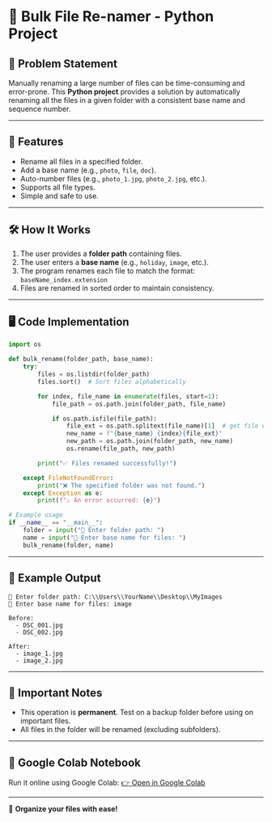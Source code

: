 # 🐍 Bulk File Re-namer - Python Project

## 📌 Problem Statement
Manually renaming a large number of files can be time-consuming and error-prone. This **Python project** provides a solution by automatically renaming all the files in a given folder with a consistent base name and sequence number.

---

## 🎯 Features
- Rename all files in a specified folder.
- Add a base name (e.g., `photo`, `file`, `doc`).
- Auto-number files (e.g., `photo_1.jpg`, `photo_2.jpg`, etc.).
- Supports all file types.
- Simple and safe to use.

---

## 🛠️ How It Works
1. The user provides a **folder path** containing files.
2. The user enters a **base name** (e.g., `holiday`, `image`, etc.).
3. The program renames each file to match the format: `baseName_index.extension`
4. Files are renamed in sorted order to maintain consistency.

---

## 🖥️ Code Implementation
```python
import os

def bulk_rename(folder_path, base_name):
    try:
        files = os.listdir(folder_path)
        files.sort()  # Sort files alphabetically

        for index, file_name in enumerate(files, start=1):
            file_path = os.path.join(folder_path, file_name)

            if os.path.isfile(file_path):
                file_ext = os.path.splitext(file_name)[1]  # get file extension
                new_name = f"{base_name}_{index}{file_ext}"
                new_path = os.path.join(folder_path, new_name)
                os.rename(file_path, new_path)

        print("✅ Files renamed successfully!")

    except FileNotFoundError:
        print("❌ The specified folder was not found.")
    except Exception as e:
        print(f"⚠️ An error occurred: {e}")

# Example usage
if __name__ == "__main__":
    folder = input("📂 Enter folder path: ")
    name = input("📝 Enter base name for files: ")
    bulk_rename(folder, name)
```

---

## 🧪 Example Output
```
📂 Enter folder path: C:\\Users\\YourName\\Desktop\\MyImages
📝 Enter base name for files: image

Before:
  - DSC_001.jpg
  - DSC_002.jpg

After:
  - image_1.jpg
  - image_2.jpg
```

---

## 🔐 Important Notes
- This operation is **permanent**. Test on a backup folder before using on important files.
- All files in the folder will be renamed (excluding subfolders).

---

## 🔗 Google Colab Notebook
Run it online using Google Colab:
[👉 Open in Google Colab](https://colab.research.google.com/drive/1EbZ4n2bjdVP_dI95EYiakUk9Oe9hWM6z?usp=sharing)

---

🚀 **Organize your files with ease!**

